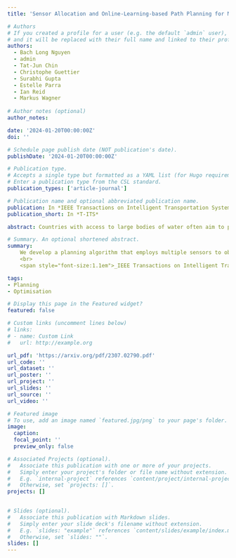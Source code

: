 ```yaml
---
title: 'Sensor Allocation and Online-Learning-based Path Planning for Maritime Situational Awareness Enhancement: A Multi-Agent Approach'

# Authors
# If you created a profile for a user (e.g. the default `admin` user), write the username (folder name) here
# and it will be replaced with their full name and linked to their profile.
authors:
  - Bach Long Nguyen
  - admin
  - Tat-Jun Chin
  - Christophe Guettier
  - Surabhi Gupta
  - Estelle Parra
  - Ian Reid
  - Markus Wagner
  
# Author notes (optional)
author_notes:

date: '2024-01-20T00:00:00Z'
doi: ''

# Schedule page publish date (NOT publication's date).
publishDate: '2024-01-20T00:00:00Z'

# Publication type.
# Accepts a single type but formatted as a YAML list (for Hugo requirements).
# Enter a publication type from the CSL standard.
publication_types: ['article-journal']

# Publication name and optional abbreviated publication name.
publication: In *IEEE Transactions on Intelligent Transportation Systems 2024*
publication_short: In *T-ITS*

abstract: Countries with access to large bodies of water often aim to protect their maritime transport by employing maritime surveillance systems. However, the number of available sensors (e.g., cameras) is typically small compared to the to-be-monitored targets, and their Field of View (FOV) and range are often limited. This makes improving the situational awareness of maritime transports challenging. To this end, we propose a method that not only distributes multiple sensors but also plans paths for them to observe multiple targets, while minimizing the time needed to achieve situational awareness. In particular, we provide a formulation of this sensor allocation and path planning problem which considers the partial awareness of the targets’ state, as well as the unawareness of the targets’ trajectories. To solve the problem we present two algorithms<span>:</span> 1) a greedy algorithm for assigning sensors to targets, and 2) a distributed multi-agent path planning algorithm based on regret-matching learning. Because a quick convergence is a requirement for algorithms developed for high mobility environments, we employ a forgetting factor to quickly converge to correlated equilibrium solutions. Experimental results show that our combined approach achieves situational awareness more quickly than related work.

# Summary. An optional shortened abstract.
summary: 
    We develop a planning algorithm that employs multiple sensors to observe multiple targets, minimising the time needed for maritime situational awareness.
    <br>
    <span style="font-size:1.1em">_IEEE Transactions on Intelligent Transportation Systems 2024_</span>. 

tags: 
- Planning
- Optimisation

# Display this page in the Featured widget?
featured: false

# Custom links (uncomment lines below)
# links:
# - name: Custom Link
#   url: http://example.org

url_pdf: 'https://arxiv.org/pdf/2307.02790.pdf'
url_code: ''
url_dataset: ''
url_poster: ''
url_project: ''
url_slides: ''
url_source: ''
url_video: ''

# Featured image
# To use, add an image named `featured.jpg/png` to your page's folder.
image:
  caption: 
  focal_point: ''
  preview_only: false

# Associated Projects (optional).
#   Associate this publication with one or more of your projects.
#   Simply enter your project's folder or file name without extension.
#   E.g. `internal-project` references `content/project/internal-project/index.md`.
#   Otherwise, set `projects: []`.
projects: []
  

# Slides (optional).
#   Associate this publication with Markdown slides.
#   Simply enter your slide deck's filename without extension.
#   E.g. `slides: "example"` references `content/slides/example/index.md`.
#   Otherwise, set `slides: ""`.
slides: []
---
```

